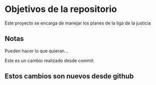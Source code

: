 # Objetivos de la repositorio

Este proyecto se encarga de manejar los planes de la liga de la justicia


## Notas
Pueden hacer lo que quieran...

Este es un cambio realizado desde commit


## Estos cambios son nuevos desde github
